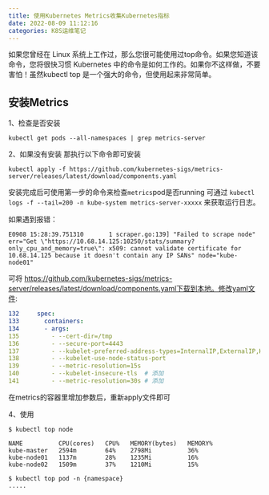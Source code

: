 ```yaml
---
title: 使用Kubernetes Metrics收集Kubernetes指标
date: 2022-08-09 11:12:16
categories: K8S运维笔记
---
```


如果您曾经在 Linux 系统上工作过，那么您很可能使用过top命令。如果您知道该命令，您将很快习惯 Kubernetes 中的命令是如何工作的。如果你不这样做，不要害怕！虽然kubectl top 是一个强大的命令，但使用起来非常简单。<!--more-->

## 安装Metrics

1、检查是否安装

```shell
kubectl get pods --all-namespaces | grep metrics-server
```
2、如果没有安装 那执行以下命令即可安装

```shell
kubectl apply -f https://github.com/kubernetes-sigs/metrics-server/releases/latest/download/components.yaml
```

安装完成后可使用第一步的命令来检查`metrics`pod是否running 可通过 `kubectl logs -f --tail=200 -n kube-system metrics-server-xxxxx` 来获取运行日志。

如果遇到报错：

```shell
E0908 15:28:39.751310       1 scraper.go:139] "Failed to scrape node" err="Get \"https://10.68.14.125:10250/stats/summary?only_cpu_and_memory=true\": x509: cannot validate certificate for 10.68.14.125 because it doesn't contain any IP SANs" node="kube-node01"
```

可将 https://github.com/kubernetes-sigs/metrics-server/releases/latest/download/components.yaml下载到本地。修改yaml文件:

```yaml
132     spec:
133       containers:
134       - args:
135         - --cert-dir=/tmp
136         - --secure-port=4443
137         - --kubelet-preferred-address-types=InternalIP,ExternalIP,Hostname
138         - --kubelet-use-node-status-port
139         - --metric-resolution=15s
140         - --kubelet-insecure-tls  # 添加
141         - --metric-resolution=30s # 添加
```

在metrics的容器里增加参数后，重新apply文件即可


4、使用

```shell
$ kubectl top node

NAME          CPU(cores)   CPU%   MEMORY(bytes)   MEMORY%
kube-master   2594m        64%    2798Mi          36%
kube-node01   1137m        28%    1235Mi          16%
kube-node02   1509m        37%    1210Mi          15%

$ kubectl top pod -n {namespace}
.....
```